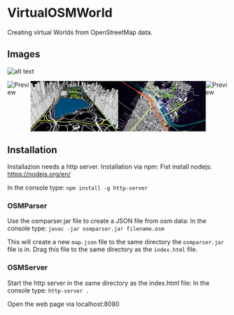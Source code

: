 # VirtualOSMWorld
Creating virtual Worlds from OpenStreetMap data.
## Images
![alt text](https://github.com/Rezarak/VirtualOSMWorld/blob/master/Thesis/Thesis%20Bilder/Tokio.PNG)

<div style="display: flex; justify-content: space-around;">
  <img src="https://github.com/JuliBlu/VirtualOSMWorld/blob/master/Thesis/Thesis%20Bilder/StuttgartHBF.PNG" alt="Preview" width="200"/>
  <img src="https://github.com/JuliBlu/VirtualOSMWorldPublic/blob/main/Thesis/Thesis%20Bilder/Manhatten.PNG" alt="Preview" width="200"/>
  <img src="https://github.com/JuliBlu/VirtualOSMWorldPublic/blob/main/Thesis/Thesis%20Bilder/ExKarte.PNG" alt="Preview" width="200"/>
  <img src="https://github.com/JuliBlu/VirtualOSMWorld/blob/master/Thesis/Thesis%20Bilder/Umgebung.PNG" alt="Preview" width="200"/>
</div>

## Installation
Installazion needs a http server. 
Installation via npm:
Fist install nodejs: https://nodejs.org/en/

In the console type: 
`npm install -g http-server`

### OSMParser
Use the osmparser.jar file to create a JSON file from osm data:
In the console type: 
`javac -jar osmparser.jar filename.osm`

This will create a new `map.json` file to the same directory the `osmparser.jar` file is in.
Drag this file to the same directory as the `index.html` file.

### OSMServer
Start the http server in the same directory as the index.html file:
In the console type: `http-server .`

Open the web page via localhost:8080
